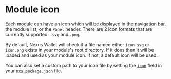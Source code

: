 # Module icon

Each module can have an icon which will be displayed in the navigation bar, the module list, or the `Panel` header. There are 2 icon formats that are currently supported: `.svg` and `.png`.

By default, Nexus Wallet will check if a file named either `icon.svg` or `icon.png` exists in your module's root directory. If it does then it will be loaded and used as your module icon. If not, a default icon will be used.

You can also set a custom path to your icon file by setting the [`icon`](./nxs_package.json.md#icon) field in your [`nxs_package.json`](./nxs_package.json.md) file.